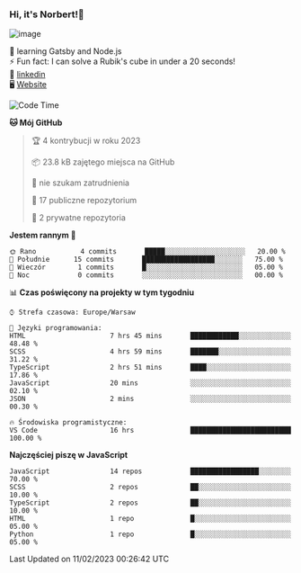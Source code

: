 ### Hi, it's Norbert!👋

![image](https://i.imgur.com/y3Fbv48.png)


🧠 learning Gatsby and Node.js <br>
⚡ Fun fact: I can solve a Rubik's cube in under a 20 seconds! <br>
👔 [linkedin](https://www.linkedin.com/in/norbert-%C5%82uszkiewicz-75b0891b3/) <br>
🖥 [Website](https://norbertluszkiewicz.pl/)<br>


<!--START_SECTION:waka-->
![Code Time](http://img.shields.io/badge/Code%20Time-1%2C988%20hrs%2032%20mins-blue)

**🐱 Mój GitHub** 

> 🏆 4 kontrybucji w roku 2023
 > 
> 📦 23.8 kB zajętego miejsca na GitHub 
 > 
> 🚫 nie szukam zatrudnienia
 > 
> 📜 17 publiczne repozytorium 
 > 
> 🔑 2 prywatne repozytoria  
 > 
**Jestem rannym 🐤** 

```text
🌞 Rano           4 commits       █████░░░░░░░░░░░░░░░░░░░░   20.00 % 
🌆 Południe      15 commits       ██████████████████░░░░░░░   75.00 % 
🌃 Wieczór        1 commits       █░░░░░░░░░░░░░░░░░░░░░░░░   05.00 % 
🌙 Noc            0 commits       ░░░░░░░░░░░░░░░░░░░░░░░░░   00.00 % 

```


📊 **Czas poświęcony na projekty w tym tygodniu** 

```text
⌚︎ Strefa czasowa: Europe/Warsaw

💬 Języki programowania: 
HTML                     7 hrs 45 mins       ████████████░░░░░░░░░░░░░   48.48 % 
SCSS                     4 hrs 59 mins       ███████░░░░░░░░░░░░░░░░░░   31.22 % 
TypeScript               2 hrs 51 mins       ████░░░░░░░░░░░░░░░░░░░░░   17.86 % 
JavaScript               20 mins             ░░░░░░░░░░░░░░░░░░░░░░░░░   02.10 % 
JSON                     2 mins              ░░░░░░░░░░░░░░░░░░░░░░░░░   00.30 % 

🔥 Środowiska programistyczne: 
VS Code                  16 hrs              █████████████████████████   100.00 % 

```

**Najczęściej piszę w JavaScript** 

```text
JavaScript               14 repos            █████████████████░░░░░░░░   70.00 % 
SCSS                     2 repos             ██░░░░░░░░░░░░░░░░░░░░░░░   10.00 % 
TypeScript               2 repos             ██░░░░░░░░░░░░░░░░░░░░░░░   10.00 % 
HTML                     1 repo              █░░░░░░░░░░░░░░░░░░░░░░░░   05.00 % 
Python                   1 repo              █░░░░░░░░░░░░░░░░░░░░░░░░   05.00 % 

```



 Last Updated on 11/02/2023 00:26:42 UTC
<!--END_SECTION:waka-->
